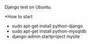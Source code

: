 Django test on Ubuntu.

*How to start

- sudo apt-get install python-django
- sudo apt-get install python-mysqldb
- django-admin startproject mysite
